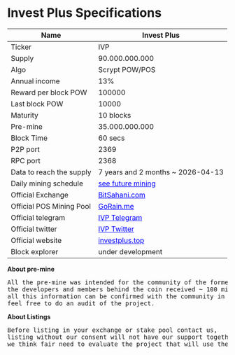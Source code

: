 <h1>Invest Plus Specifications</h1>

| Name                     | Invest Plus                       |
|--------------------------|-----------------------------------|
| Ticker                   | IVP                               |
| Supply                   | 90.000.000.000                    |
| Algo                     | Scrypt POW/POS                    |
| Annual income            | 13%                               |
| Reward per block POW     | 100000                            |
| Last block POW           | 10000                             |
| Maturity                 | 10 blocks                         |
| Pre-mine                 | 35.000.000.000                    |
| Block Time               | 60 secs                           |
| P2P port                 | 2369                              |
| RPC port                 | 2368                              |
| Data to reach the supply | 7 years and 2 months ~ 2026-04-13 |
| Daily mining schedule    |<a href="https://pastebin.com/tWVsE4xs" target="_blank" style="color: blue;">see future mining</a>|
| Official Exchange        |<a href="https://bitsahani.com/exchange" target="_blank" style="color: blue;">BitSahani.com</a> |
| Official POS Mining Pool |<a href="https://gorain.me" target="_blank" style="color: blue;">GoRain.me</a> |
| Official telegram        |<a href="https://t.me/joinchat/D6kttEl-3-wSfQNVxX32Ag" target="_blank" style="color: blue;">IVP Telegram</a>|
| Official twitter         |<a href="https://twitter.com/investplus15" target="_blank" style="color: blue;">IVP Twitter</a>|
| Official website         |<a href="http://investplus.top" target="_blank" style="color: blue;">investplus.top</a>|
| Block explorer           |under development|

<p><strong>About pre-mine</strong></p>
<pre>
All the pre-mine was intended for the community of the former investment platform, 
the developers and members behind the coin received ~ 100 million IVP, 
all this information can be confirmed with the community in the telegram,
feel free to do an audit of the project.</pre>

<p><strong>About Listings</strong></p>
<pre>
Before listing in your exchange or stake pool contact us,
listing without our consent will not have our support together with the community of users,
we think fair need to evaluate the project that will use the IVP, we want to have a community growing
</pre>
